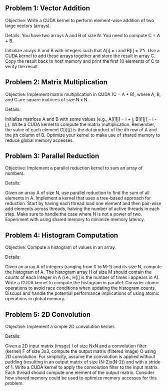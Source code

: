 ## Problem 1: Vector Addition
Objective: Write a CUDA kernel to perform element-wise addition of two large vectors (arrays).

Details: You have two arrays A and B of size N. You need to compute C = A + B.

Initialize arrays A and B with integers such that A[i] = i and B[i] = 2*i.
Use a CUDA kernel to add these arrays together and store the result in array C.
Copy the result back to host memory and print the first 10 elements of C to verify the result.

## Problem 2: Matrix Multiplication
Objective: Implement matrix multiplication in CUDA (C = A * B), where A, B, and C are square matrices of size N x N.

Details:

Initialize matrices A and B with some values (e.g., A[i][j] = i + j; B[i][j] = i - j;).
Write a CUDA kernel to compute the matrix multiplication. Remember, the value of each element C[i][j] is the dot product of the ith row of A and the jth column of B.
Optimize your kernel to make use of shared memory to reduce global memory accesses.

## Problem 3: Parallel Reduction
Objective: Implement a parallel reduction kernel to sum an array of numbers.

Details:

Given an array A of size N, use parallel reduction to find the sum of all elements in A.
Implement a kernel that uses a tree-based approach for reduction. Start by having each thread load one element and then pair-wise add elements across threads, halving the number of active threads in each step.
Make sure to handle the case where N is not a power of two.
Experiment with using shared memory to minimize memory latency.


## Problem 4: Histogram Computation
Objective: Compute a histogram of values in an array.

Details:

Given an array A of integers (ranging from 0 to M-1) and its size N, compute the histogram of A. The histogram array H of size M should contain the counts of each integer in A (i.e., H[i] is the number of times i appears in A).
Write a CUDA kernel to compute the histogram in parallel. Consider atomic operations to avoid race conditions when updating the histogram counts.
Discuss and handle the potential performance implications of using atomic operations in global memory.


## Problem 5: 2D Convolution
Objective: Implement a simple 2D convolution kernel.

Details:

Given a 2D input matrix (image) I of size NxN and a convolution filter (kernel) F of size 3x3, compute the output matrix (filtered image) O using 2D convolution.
For simplicity, assume the convolution is applied without padding (resulting in an output matrix of size (N-2)x(N-2)) and with a stride of 1.
Write a CUDA kernel to apply the convolution filter to the input matrix. Each thread should compute one element of the output matrix.
Consider how shared memory could be used to optimize memory accesses for this problem.